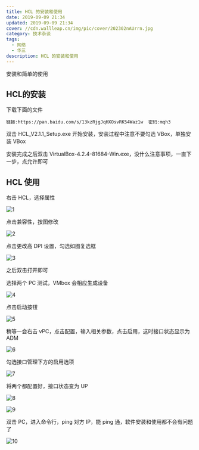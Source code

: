 ```yaml
---
title: HCL 的安装和使用
date: 2019-09-09 21:34
updated: 2019-09-09 21:34
cover: //cdn.wallleap.cn/img/pic/cover/202302nAUrrn.jpg
category: 技术杂谈
tags:
  - 网络
  - 华三
description: HCL 的安装和使用
---
```


安装和简单的使用

## HCL的安装

下载下面的文件

`链接:https://pan.baidu.com/s/13kzRjgJqHXOsvRK54Waz1w  密码:mqh3`

双击 HCL_V2.1.1_Setup.exe 开始安装，安装过程中注意不要勾选 VBox，单独安装 VBox

安装完成之后双击 VirtualBox-4.2.4-81684-Win.exe，没什么注意事项，一直下一步，点允许即可

## HCL 使用

右击 HCL，选择属性

![1](https://cdn.wallleap.cn/img/pic/web-HCL0/pic1.png)

点击兼容性，按图修改

![2](https://cdn.wallleap.cn/img/pic/web-HCL0/pic2.png)

点击更改高 DPI 设置，勾选如图复选框

![3](https://cdn.wallleap.cn/img/pic/web-HCL0/pic3.png)

之后双击打开即可

选择两个 PC 测试，VMbox 会相应生成设备

![4](https://cdn.wallleap.cn/img/pic/web-HCL0/pic4.png)

点击启动按钮

![5](https://cdn.wallleap.cn/img/pic/web-HCL0/pic5.png)

稍等一会右击 vPC，点击配置，输入相关参数，点击启用，这时接口状态显示为 ADM

![6](https://cdn.wallleap.cn/img/pic/web-HCL0/pic6.png)

勾选接口管理下方的启用选项

![7](https://cdn.wallleap.cn/img/pic/web-HCL0/pic7.png)

将两个都配置好，接口状态变为 UP

![8](https://cdn.wallleap.cn/img/pic/web-HCL0/pic8.png)

![9](https://cdn.wallleap.cn/img/pic/web-HCL0/pic9.png)

双击 PC，进入命令行，ping 对方 IP，能 ping 通，软件安装和使用都不会有问题了

![10](https://cdn.wallleap.cn/img/pic/web-HCL0/pic10.png)
